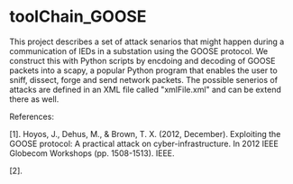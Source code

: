 # toolChain_GOOSE


This project describes a set of attack senarios that might happen during a communication of IEDs in a substation using the GOOSE protocol. We construct this with Python scripts by encdoing and decoding of GOOSE packets into a scapy, a popular Python program that enables the user to sniff, dissect, forge and send network packets. 
The possible senerios of attacks are defined in an XML file called "xmlFile.xml" and can be extend there as well.  




References:

[1]. Hoyos, J., Dehus, M., & Brown, T. X. (2012, December). Exploiting the GOOSE protocol: A practical attack on cyber-infrastructure. In 2012 IEEE Globecom Workshops (pp. 1508-1513). IEEE.


[2]. 

